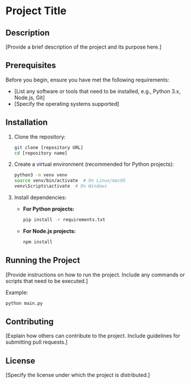 # Project Title

## Description

[Provide a brief description of the project and its purpose here.]

## Prerequisites

Before you begin, ensure you have met the following requirements:

*   [List any software or tools that need to be installed, e.g., Python 3.x, Node.js, Git]
*   [Specify the operating systems supported]

## Installation

1.  Clone the repository:

    ```bash
    git clone [repository URL]
    cd [repository name]
    ```

2.  Create a virtual environment (recommended for Python projects):

    ```bash
    python3 -m venv venv
    source venv/bin/activate  # On Linux/macOS
    venv\Scripts\activate  # On Windows
    ```

3.  Install dependencies:

    *   **For Python projects:**

        ```bash
        pip install -r requirements.txt
        ```

    *   **For Node.js projects:**

        ```bash
        npm install
        ```

## Running the Project

[Provide instructions on how to run the project.  Include any commands or scripts that need to be executed.]

Example:

```bash
python main.py
```

## Contributing

[Explain how others can contribute to the project. Include guidelines for submitting pull requests.]

## License

[Specify the license under which the project is distributed.]